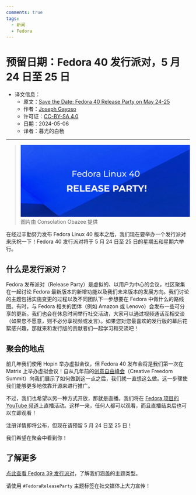 ```yaml
---
comments: true
tags:
  - 新闻
  - Fedora
---
```


# 预留日期：Fedora 40 发行派对，5 月 24 日至 25 日

- 译文信息：
    - 原文：[Save the Date: Fedora 40 Release Party on May 24-25](https://fedoramagazine.org/save-the-date-fedora-40-release-party-on-may-24-25/)
    - 作者：[Joseph Gayoso](https://fedoramagazine.org/author/joseph/)
    - 许可证：[CC-BY-SA 4.0](http://creativecommons.org/licenses/by-sa/4.0/)
    - 日期：2024-05-06
    - 译者：暮光的白杨

----

> ![](./images/2024-04/fedora/F40_Release-Party-1024x433.jpg)
> 图片由 Consolation Obazee 提供

在经过辛勤努力发布 Fedora Linux 40 版本之后，我们现在要举办一个发行派对来庆祝一下！Fedora 40 发行派对将于 5 月 24 日至 25 日的星期五和星期六举行。


## 什么是发行派对？

Fedora 发布派对（Release Party）是虚拟的、以用户为中心的会议，社区聚集在一起讨论 Fedora 最新版本的新增功能以及我们未来版本的发展方向。我们讨论的主题包括实施变更的过程以及不同团队下一步想要在 Fedora 中做什么的路线图。有时，与 Fedora 相关的团体（例如 Amazon 或 Lenovo）会发布一些可分享的更新。我们也会在休息时间举行社交活动，大家可以通过视频通话互相交谈（如果您不愿意，则不必分享视频或发言）。如果您对您最喜欢的发行版的幕后花絮感兴趣，那就来和发行版的贡献者们一起学习和交流吧！

## 聚会的地点

前几年我们使用 Hopin 举办虚拟会议，但 Fedora 40 发布会将是我们第一次在 Matrix 上举办虚拟会议！自从几年前的[创意自由峰会]（Creative Freedom Summit）向我们展示了如何做到这一点之后，我们就一直想这么做。这一步骤使我们能够更多地依靠开源来进行推广。

[创意自由峰会]: https://creativefreedomsummit.com/

不过，我们也希望以另一种方式开放，那就是直播。我们将在 [Fedora 项目的 YouTube 频道]上直播活动。这样一来，任何人都可以观看，而且直播结束后也可以立即观看！

[Fedora 项目的 YouTube 频道]: https://www.youtube.com/@fedora

注册详情即将公布，但现在请预留 5 月 24 日至 25 日！

我们希望在聚会中看到你！

## 了解更多

[点此查看 Fedora 39 发行派对]，了解我们涵盖的主题类型。

[点此查看 Fedora 39 发行派对]: https://www.youtube.com/playlist?list=PL0x39xti0_64gKjGkGi8mId0X1ppl7lMH

请使用 `#FedoraReleaseParty` 主题标签在社交媒体上大力宣传！